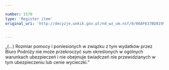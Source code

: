 ```yaml
---

number: 1570
type: 'Register item'
original_uri: 'http://decyzje.uokik.gov.pl/nd_wz_um.nsf/0/06AF637BD8199AABC125756A0043F804?OpenDocument'


---
```


„(...) Rozmiar pomocy i poniesionych w związku z tym wydatków przez Biuro Podróży nie może przekroczyć sum określonych w ogólnych warunkach ubezpieczeń i nie obejmuje świadczeń nie przewidzianych w tym ubezpieczeniu lub cenie wycieczki.”
